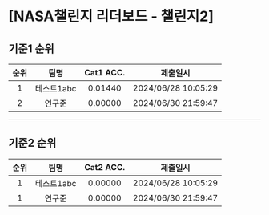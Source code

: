 # [NASA챌린지 리더보드 - 챌린지2]
## 기준1 순위
| 순위 | 팀명 | Cat1 ACC. | 제출일시 |
|:----:|:----:|:-----:|:----:|
| 1 | 테스트1abc | 0.01440 | 2024/06/28 10:05:29 |
| 2 | 연구준 | 0.00000 | 2024/06/30 21:59:47 |
___
## 기준2 순위
| 순위 | 팀명 | Cat2 ACC. | 제출일시 |
|:----:|:----:|:-----:|:----:|
| 1 | 테스트1abc | 0.00000 | 2024/06/28 10:05:29 |
| 1 | 연구준 | 0.00000 | 2024/06/30 21:59:47 |
